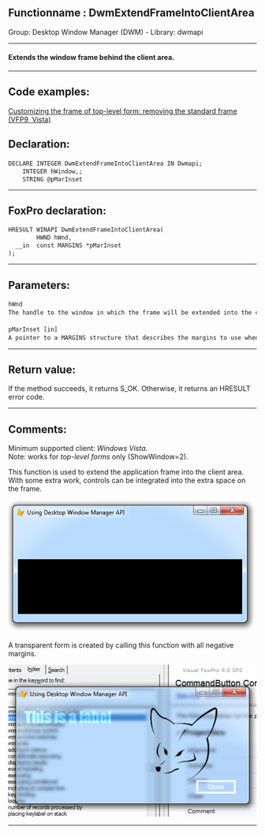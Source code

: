 <link rel="stylesheet" type="text/css" href="../../css/win32api.css">  
<link rel="stylesheet" href="https://cdnjs.cloudflare.com/ajax/libs/font-awesome/4.7.0/css/font-awesome.min.css">

## Functionname : DwmExtendFrameIntoClientArea
Group: Desktop Window Manager (DWM) - Library: dwmapi    
***  


#### Extends the window frame behind the client area.
***  


## Code examples:
[Customizing the frame of top-level form: removing the standard frame (VFP9, Vista)](../../samples/sample_574.md)  

## Declaration:
```foxpro  
DECLARE INTEGER DwmExtendFrameIntoClientArea IN Dwmapi;
	INTEGER hWindow,;
	STRING @pMarInset  
```  
***  


## FoxPro declaration:
```foxpro  
HRESULT WINAPI DwmExtendFrameIntoClientArea(
        HWND hWnd,
  __in  const MARGINS *pMarInset
);  
```  
***  


## Parameters:
```txt  
hWnd
The handle to the window in which the frame will be extended into the client area.

pMarInset [in]
A pointer to a MARGINS structure that describes the margins to use when extending the frame into the client area.  
```  
***  


## Return value:
If the method succeeds, it returns S_OK. Otherwise, it returns an HRESULT error code.  
***  


## Comments:
Minimum supported client: <Em>Windows Vista</Em>.  
Note: works for <Em>top-level forms</Em> only (ShowWindow=2).  
  
This function is used to extend the application frame into the client area. With some extra work, controls can be integrated into the extra space on the frame.  
  
<img src="images/dwm_extendedframe.png">  
  
A transparent form is created by calling this function with all negative margins.  
  
<img src="images/dwm_extendedframe_01.png">  
  
***  


